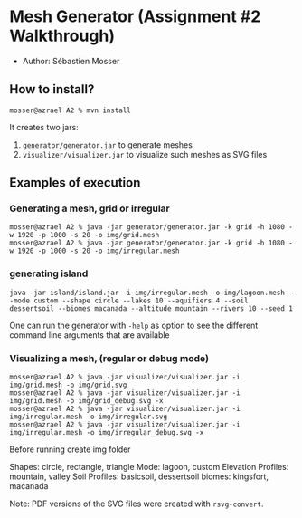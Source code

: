 # Mesh Generator (Assignment #2 Walkthrough)

  - Author: Sébastien Mosser

## How to install?

```
mosser@azrael A2 % mvn install
```

It creates two jars:

  1. `generator/generator.jar` to generate meshes
  2. `visualizer/visualizer.jar` to visualize such meshes as SVG files

## Examples of execution

### Generating a mesh, grid or irregular

```
mosser@azrael A2 % java -jar generator/generator.jar -k grid -h 1080 -w 1920 -p 1000 -s 20 -o img/grid.mesh
mosser@azrael A2 % java -jar generator/generator.jar -k grid -h 1080 -w 1920 -p 1000 -s 20 -o img/irregular.mesh
```

### generating island
```
java -jar island/island.jar -i img/irregular.mesh -o img/lagoon.mesh --mode custom --shape circle --lakes 10 --aquifiers 4 --soil dessertsoil --biomes macanada --altitude mountain --rivers 10 --seed 1
```

One can run the generator with `-help` as option to see the different command line arguments that are available

### Visualizing a mesh, (regular or debug mode)

```
mosser@azrael A2 % java -jar visualizer/visualizer.jar -i img/grid.mesh -o img/grid.svg          
mosser@azrael A2 % java -jar visualizer/visualizer.jar -i img/grid.mesh -o img/grid_debug.svg -x
mosser@azrael A2 % java -jar visualizer/visualizer.jar -i img/irregular.mesh -o img/irregular.svg   
mosser@azrael A2 % java -jar visualizer/visualizer.jar -i img/irregular.mesh -o img/irregular_debug.svg -x
```

Before running create img folder

Shapes: circle, rectangle, triangle
Mode: lagoon, custom
Elevation Profiles: mountain, valley
Soil Profiles: basicsoil, dessertsoil
biomes: kingsfort, macanada



Note: PDF versions of the SVG files were created with `rsvg-convert`.
